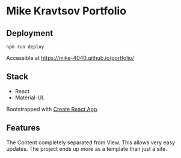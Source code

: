# Mike Kravtsov Portfolio

## Deployment

```
npm run deploy
```

Accessible at https://mike-4040.github.io/portfolio/
## Stack

- React
- Material-UI.

Bootstrapped with [Create React App](https://github.com/facebook/create-react-app).

## Features

The Content completely separated from View.
This allows very easy updates.
The project ends up more as a template than just a site.
